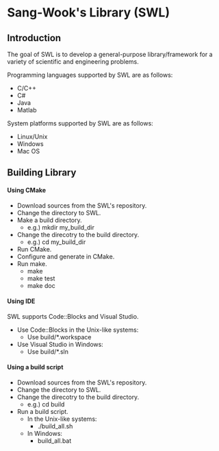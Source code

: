 # Sang-Wook's Library (SWL)

## Introduction

The goal of SWL is to develop a general-purpose library/framework for a variety of scientific and engineering problems.

Programming languages supported by SWL are as follows:
* C/C++
* C#
* Java
* Matlab

System platforms supported by SWL are as follows:
* Linux/Unix
* Windows
* Mac OS

## Building Library

#### Using CMake
* Download sources from the SWL's repository. 
* Change the directory to SWL. 
* Make a build directory. 
	* e.g.) mkdir my_build_dir 
* Change the direcotry to the build directory. 
	* e.g.) cd my_build_dir 
* Run CMake. 
* Configure and generate in CMake. 
* Run make. 
	* make 
	* make test 
	* make doc 

#### Using IDE
SWL supports Code::Blocks and Visual Studio.
* Use Code::Blocks in the Unix-like systems:
	* Use build/*.workspace
* Use Visual Studio in Windows:
	* Use build/*.sln

#### Using a build script 
* Download sources from the SWL's repository. 
* Change the directory to SWL. 
* Change the direcotry to the build directory. 
	* e.g.) cd build 
* Run a build script. 
	* In the Unix-like systems: 
		* ./build_all.sh 
	* In Windows: 
		* build_all.bat 
